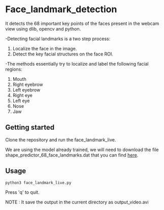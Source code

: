 # Face_landmark_detection
It detects the 68 important key points of the faces present in the webcam view using dlib, opencv and python.

-Detecting facial landmarks is a two step process:
   1. Localize the face in the image.
   2. Detect the key facial structures on the face ROI.

-The methods essentially try to localize and label the following facial regions:

   1. Mouth
   2. Right eyebrow
   3. Left eyebrow
   4. Right eye
   5. Left eye
   6. Nose
   7. Jaw

## Getting started 
Clone the repository and run the face_landmark_live.

We are using the model already trained, we will need to download the file shape_predictor_68_face_landmarks.dat that you can find [here](https://drive.google.com/open?id=1boP10q7O45720_3jPB2ikwGTzcR7Y9WB).

## Usage 
```
python3 face_landmark_live.py 
```
Press 'q' to quit.

NOTE : It save the output in the current directory as output_video.avi

